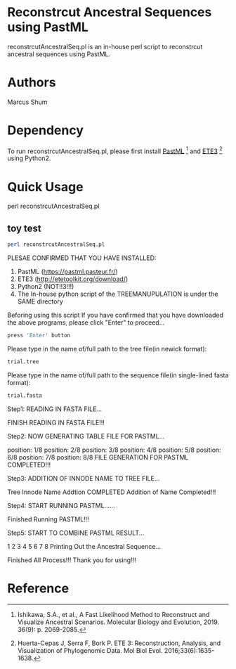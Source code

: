 # Reconstrcut Ancestral Sequences using PastML

reconstrcutAncestralSeq.pl is an in-house perl script to reconstrcut ancestral sequences using PastML.

# Authors

Marcus Shum

# Dependency

To run reconstrcutAncestralSeq.pl, please first install [PastML](https://github.com/evolbioinfo/pastml) [^1] and [ETE3](http://etetoolkit.org/new_download/) [^2]
using Python2.

# Quick Usage

perl reconstrcutAncestralSeq.pl

## toy test

```bash
perl reconstrcutAncestralSeq.pl
```
PLESAE CONFIRMED THAT YOU HAVE INSTALLED:
1. PastML (https://pastml.pasteur.fr/)
2. ETE3 (http://etetoolkit.org/download/)
3. Python2 (NOT!!3!!!)
4. The In-house python script of the TREEMANUPULATION is under the SAME directory

Beforing using this script
If you have confirmed that you have downloaded the above programs, please click "Enter" to proceed...
```bash
press 'Enter' button
```
Please type in the name of/full path to the tree file(in newick format):
```bash
trial.tree
```
Please type in the name of/full path to the sequence file(in single-lined fasta format):
```bash
trial.fasta
```
Step1: READING IN FASTA FILE...

FINISH READING IN FASTA FILE!!!

Step2: NOW GENERATING TABLE FILE FOR PASTML...

position: 1/8
position: 2/8
position: 3/8
position: 4/8
position: 5/8
position: 6/8
position: 7/8
position: 8/8
FILE GENERATION FOR PASTML COMPLETED!!!

Step3: ADDITION OF INNODE NAME TO TREE FILE...


Tree Innode Name Addtion COMPLETED
Addition of Name Completed!!!

Step4: START RUNNING PASTML......

Finished Running PASTML!!!

Step5: START TO COMBINE PASTML RESULT...

1
2
3
4
5
6
7
8
Printing Out the Ancestral Sequence...

Finished All Process!!! Thank you for using!!!

# Reference
[^1]: Ishikawa, S.A., et al., A Fast Likelihood Method to Reconstruct and Visualize Ancestral Scenarios. Molecular Biology and Evolution, 2019. 36(9): p. 2069-2085.
[^2]: Huerta-Cepas J, Serra F, Bork P. ETE 3: Reconstruction, Analysis, and Visualization of Phylogenomic Data. Mol Biol Evol. 2016;33(6):1635-1638. 
